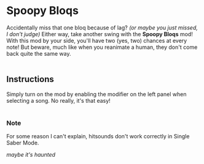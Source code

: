 # Spoopy Bloqs

Accidentally miss that one bloq because of lag? *(or maybe you just missed, I don't judge)*
Either way, take another swing with the **Spoopy Bloqs** mod! With this mod by your side, you'll have two (yes, two) chances at every note!
But beware, much like when you reanimate a human, they don't come back quite the same way.
<br /><br />

## Instructions

Simply turn on the mod by enabling the modifier on the left panel when selecting a song. No really, it's that easy!
<br /><br />

### Note

For some reason I can't explain, hitsounds don't work correctly in Single Saber Mode. 

*maybe it's haunted*
